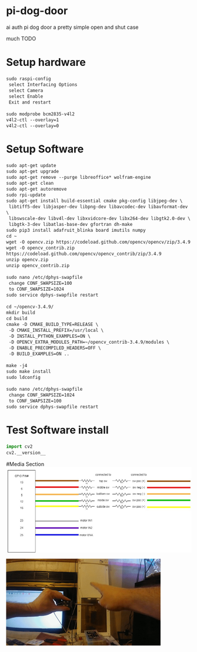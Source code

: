 # pi-dog-door
ai auth pi dog door 
a pretty simple open and shut case

much TODO
# Setup hardware
```
sudo raspi-config
 select Interfacing Options
 select Camera
 select Enable
 Exit and restart

sudo modprobe bcm2835-v4l2
v4l2-ctl --overlay=1
v4l2-ctl --overlay=0
```

# Setup Software
```shell
sudo apt-get update
sudo apt-get upgrade
sudo apt-get remove --purge libreoffice* wolfram-engine
sudo apt-get clean
sudo apt-get autoremove
sudo rpi-update
sudo apt-get install build-essential cmake pkg-config libjpeg-dev \
 libtiff5-dev libjasper-dev libpng-dev libavcodec-dev libavformat-dev \
 libswscale-dev libv4l-dev libxvidcore-dev libx264-dev libgtk2.0-dev \
 libgtk-3-dev libatlas-base-dev gfortran dh-make
sudo pip3 install adafruit_blinka board imutils numpy
cd ~
wget -O opencv.zip https://codeload.github.com/opencv/opencv/zip/3.4.9
wget -O opencv_contrib.zip https://codeload.github.com/opencv/opencv_contrib/zip/3.4.9
unzip opencv.zip
unzip opencv_contrib.zip

sudo nano /etc/dphys-swapfile
 change CONF_SWAPSIZE=100
 to CONF_SWAPSIZE=1024
sudo service dphys-swapfile restart

cd ~/opencv-3.4.9/
mkdir build
cd build
cmake -D CMAKE_BUILD_TYPE=RELEASE \
 -D CMAKE_INSTALL_PREFIX=/usr/local \
 -D INSTALL_PYTHON_EXAMPLES=ON \
 -D OPENCV_EXTRA_MODULES_PATH=~/opencv_contrib-3.4.9/modules \
 -D ENABLE_PRECOMPILED_HEADERS=OFF \
 -D BUILD_EXAMPLES=ON ..

make -j4
sudo make install
sudo ldconfig

sudo nano /etc/dphys-swapfile
 change CONF_SWAPSIZE=1024
 to CONF_SWAPSIZE=100
sudo service dphys-swapfile restart
```

# Test Software install
```python
import cv2
cv2.__version__
```




#Media Section
![Setup](media/thedetails2.jpg)

![Demo](media/demo.gif)


